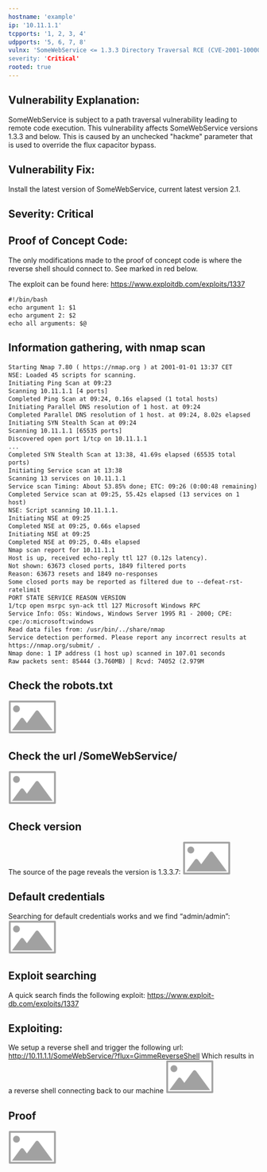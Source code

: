 ```yaml
---
hostname: 'example'
ip: '10.11.1.1'
tcpports: '1, 2, 3, 4'
udpports: '5, 6, 7, 8'
vulnx: 'SomeWebService <= 1.3.3 Directory Traversal RCE (CVE-2001-10000)
severity: 'Critical'
rooted: true
---
```


## Vulnerability Explanation:
SomeWebService is subject to a path traversal vulnerability leading to
remote code execution. This vulnerability affects SomeWebService versions 1.3.3 and below. This is
caused by an unchecked "hackme" parameter that is used to override the flux capacitor bypass.

## Vulnerability Fix:
Install the latest version of SomeWebService, current latest version 2.1.

## Severity: Critical

## Proof of Concept Code:
The only modifications made to the proof of concept code is where the reverse
shell should connect to. See marked in red below.

The exploit can be found here:
https://www.exploitdb.com/exploits/1337

```
#!/bin/bash
echo argument 1: $1
echo argument 2: $2
echo all arguments: $@
```

## Information gathering, with nmap scan
```
Starting Nmap 7.80 ( https://nmap.org ) at 2001-01-01 13:37 CET
NSE: Loaded 45 scripts for scanning.
Initiating Ping Scan at 09:23
Scanning 10.11.1.1 [4 ports]
Completed Ping Scan at 09:24, 0.16s elapsed (1 total hosts)
Initiating Parallel DNS resolution of 1 host. at 09:24
Completed Parallel DNS resolution of 1 host. at 09:24, 8.02s elapsed
Initiating SYN Stealth Scan at 09:24
Scanning 10.11.1.1 [65535 ports]
Discovered open port 1/tcp on 10.11.1.1
...
Completed SYN Stealth Scan at 13:38, 41.69s elapsed (65535 total ports)
Initiating Service scan at 13:38
Scanning 13 services on 10.11.1.1
Service scan Timing: About 53.85% done; ETC: 09:26 (0:00:48 remaining)
Completed Service scan at 09:25, 55.42s elapsed (13 services on 1 host)
NSE: Script scanning 10.11.1.1.
Initiating NSE at 09:25
Completed NSE at 09:25, 0.66s elapsed
Initiating NSE at 09:25
Completed NSE at 09:25, 0.48s elapsed
Nmap scan report for 10.11.1.1
Host is up, received echo-reply ttl 127 (0.12s latency).
Not shown: 63673 closed ports, 1849 filtered ports
Reason: 63673 resets and 1849 no-responses
Some closed ports may be reported as filtered due to --defeat-rst-ratelimit
PORT STATE SERVICE REASON VERSION
1/tcp open msrpc syn-ack ttl 127 Microsoft Windows RPC
Service Info: OSs: Windows, Windows Server 1995 R1 - 2000; CPE: cpe:/o:microsoft:windows
Read data files from: /usr/bin/../share/nmap
Service detection performed. Please report any incorrect results at https://nmap.org/submit/ .
Nmap done: 1 IP address (1 host up) scanned in 107.01 seconds
Raw packets sent: 85444 (3.760MB) | Rcvd: 74052 (2.979M
```
## Check the robots.txt
![](screenshot.png)

## Check the url /SomeWebService/
![](screenshot.png)

## Check version
The source of the page reveals the version is 1.3.3.7:
![](screenshot.png)

## Default credentials
Searching for default credentials works and we find “admin/admin”:
![](screenshot.png)

## Exploit searching
A quick search finds the following exploit:
https://www.exploit-db.com/exploits/1337

## Exploiting:
We setup a reverse shell and trigger the following url:
http://10.11.1.1/SomeWebService/?flux=GimmeReverseShell
Which results in a reverse shell connecting back to our machine
![](screenshot.png)

## Proof
![](screenshot.png)


